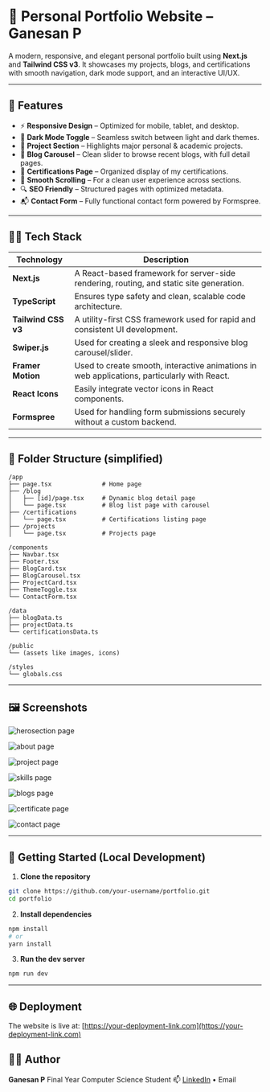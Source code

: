 # 🚀 Personal Portfolio Website – Ganesan P

A modern, responsive, and elegant personal portfolio built using **Next.js** and **Tailwind CSS v3**.
It showcases my projects, blogs, and certifications with smooth navigation, dark mode support, and an interactive UI/UX.

---

## 📌 Features

* ⚡ **Responsive Design** – Optimized for mobile, tablet, and desktop.
* 🌙 **Dark Mode Toggle** – Seamless switch between light and dark themes.
* 🧩 **Project Section** – Highlights major personal & academic projects.
* 📝 **Blog Carousel** – Clean slider to browse recent blogs, with full detail pages.
* 📜 **Certifications Page** – Organized display of my certifications.
* 💨 **Smooth Scrolling** – For a clean user experience across sections.
* 🔍 **SEO Friendly** – Structured pages with optimized metadata.
* 📬 **Contact Form** – Fully functional contact form powered by Formspree.

---

## 🧑‍💻 Tech Stack

| Technology          | Description                                                                                 |
| ------------------- | ------------------------------------------------------------------------------------------- |
| **Next.js**         | A React-based framework for server-side rendering, routing, and static site generation.     |
| **TypeScript**      | Ensures type safety and clean, scalable code architecture.                                  |
| **Tailwind CSS v3** | A utility-first CSS framework used for rapid and consistent UI development.                 |
| **Swiper.js**       | Used for creating a sleek and responsive blog carousel/slider.                              |
| **Framer Motion**   | Used to create smooth, interactive animations in web applications, particularly with React. |
| **React Icons**     | Easily integrate vector icons in React components.                                          |
| **Formspree**       | Used for handling form submissions securely without a custom backend.                       |

---

## 📁 Folder Structure (simplified)

```
/app
├── page.tsx              # Home page
├── /blog
│   ├── [id]/page.tsx     # Dynamic blog detail page
│   └── page.tsx          # Blog list page with carousel
├── /certifications
│   └── page.tsx          # Certifications listing page
├── /projects
│   └── page.tsx          # Projects page

/components
├── Navbar.tsx
├── Footer.tsx
├── BlogCard.tsx
├── BlogCarousel.tsx
├── ProjectCard.tsx
├── ThemeToggle.tsx
└── ContactForm.tsx

/data
├── blogData.ts
├── projectData.ts
└── certificationsData.ts

/public
└── (assets like images, icons)

/styles
└── globals.css
```

---

## 🖼️ Screenshots

 ![herosection page](ScreenShoots/heroSection.png)

 ![about page](ScreenShoots/About.png)

 ![project page](ScreenShoots/project.png)

 ![skills page](ScreenShoots/skills.png)

 ![blogs page](ScreenShoots/blogs.png)

 ![certificate page](ScreenShoots/certificate.png)

 ![contact page](ScreenShoots/contact.png)


---

## 🚀 Getting Started (Local Development)

1. **Clone the repository**

```bash
git clone https://github.com/your-username/portfolio.git
cd portfolio
```

2. **Install dependencies**

```bash
npm install
# or
yarn install
```

3. **Run the dev server**

```bash
npm run dev
```

---

## 🌐 Deployment

The website is live at: [https://your-deployment-link.com](https://your-deployment-link.com)

## 👨‍🎓 Author

**Ganesan P**
Final Year Computer Science Student
📫 [LinkedIn](#) • Email
